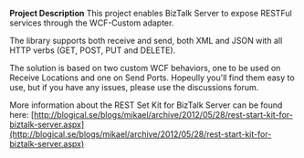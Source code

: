 **Project Description**
This project enables BizTalk Server to expose RESTFul services through the WCF-Custom adapter.

The library supports both receive and send, both XML and JSON with all HTTP verbs (GET, POST, PUT and DELETE).

The solution is based on two custom WCF behaviors, one to be used on Receive Locations and one on Send Ports. Hopeully you'll find them easy to use, but if you have any issues, please use the discussions forum.

More information about the REST Set Kit for BizTalk Server can be found here: [http://blogical.se/blogs/mikael/archive/2012/05/28/rest-start-kit-for-biztalk-server.aspx](http://blogical.se/blogs/mikael/archive/2012/05/28/rest-start-kit-for-biztalk-server.aspx) 
